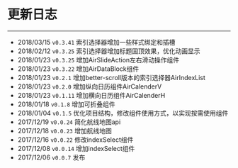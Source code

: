 # 更新日志
----

* 2018/03/15 `v0.3.41` 索引选择器增加一些样式绑定和插槽
* 2018/02/12 `v0.3.25` 索引选择器增加标题固顶效果，优化动画显示
* 2018/01/23 `v0.3.25` 增加AirSlideAction左右滑动操作组件
* 2018/01/23 `v0.3.22` 增加AirDataBlock组件
* 2018/01/23 `v0.2.1` 增加better-scroll版本的索引选择器AirIndexList
* 2018/01/23 `v0.2.0` 增加纵向日历组件AirCalenderV
* 2018/01/23 `v0.1.11` 增加横向日历组件AirCalenderH
* 2018/01/18 `v0.1.8` 增加可折叠组件
* 2018/01/04 `v0.1.5` 优化项目结构，修改组件使用方式，以实现按需使用组件
* 2017/12/19 `v0.0.24` 简化航线地图api
* 2017/12/18 `v0.0.23` 增加航线地图
* 2017/12/16 `v0.0.22` 修改indexSelect组件
* 2017/12/08 `v0.0.14` 增加indexSelect组件
* 2017/12/06 `v0.0.7` 发布
